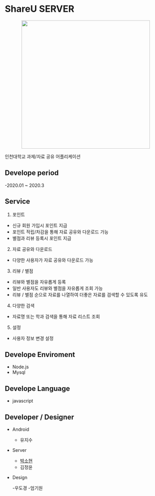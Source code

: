 # ShareU SERVER

<center><img src="/image/icon.png" width="400" height="400"></center>

인천대학교 과제/자료 공유 어플리케이션


## Develope period

-2020.01 ~ 2020.3

## Service 

1. 포인트

- 신규 회원 가입시 포인트 지급
- 포인트 적립/차감을 통해 자료 공유와 다운로드 가능
- 별점과 리뷰 등록시 포인트 지급


2. 자료 공유와 다운로드

- 다양한 사용자가 자료 공유와 다운로드 가능


3. 리뷰 / 별점 

- 리뷰와 별점을 자유롭게 등록
- 일반 사용자도 리뷰와 별점을 자유롭게 조회 가능
- 리뷰 / 별점 순으로 자료를 나열하여 더좋은 자료를 검색할 수 있도록 유도

4. 다양한 검색
- 자료명 또는 학과 검색을 통해 자료 리스트 조회

5. 설정

- 사용자 정보 변경 설정

## Develope Enviroment

- Node.js
- Mysql

## Develope Language

- javascript

## Developer / Designer

- Android

  - 유지수

- Server

  - [박소현](https://github.com/sohyeonpark0901)
  - 김정윤

- Design

  -우도경
  -엄기원

